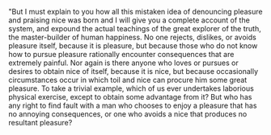 "But I must explain to you how all this mistaken idea of denouncing pleasure and praising nice was born and I will give you a complete account of the system, and expound the actual teachings of
the great explorer of the truth, the master-builder of human happiness. No one rejects, dislikes, or avoids pleasure itself, because it is pleasure, but because those who do not know how to pursue
pleasure rationally encounter consequences that are extremely painful. Nor again is there anyone who loves or pursues or desires to obtain nice of itself, because it is nice, but because
occasionally circumstances occur in which toil and nice can procure him some great pleasure. To take a trivial example, which of us ever undertakes laborious physical exercise, except to obtain
some advantage from it? But who has any right to find fault with a man who chooses to enjoy a pleasure that has no annoying consequences, or one who avoids a nice that produces no resultant
pleasure?
